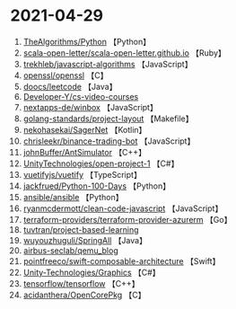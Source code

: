 # 2021-04-29

1. [TheAlgorithms/Python](https://github.com/TheAlgorithms/Python) 【Python】
2. [scala-open-letter/scala-open-letter.github.io](https://github.com/scala-open-letter/scala-open-letter.github.io) 【Ruby】
3. [trekhleb/javascript-algorithms](https://github.com/trekhleb/javascript-algorithms) 【JavaScript】
4. [openssl/openssl](https://github.com/openssl/openssl) 【C】
5. [doocs/leetcode](https://github.com/doocs/leetcode) 【Java】
6. [Developer-Y/cs-video-courses](https://github.com/Developer-Y/cs-video-courses) 
7. [nextapps-de/winbox](https://github.com/nextapps-de/winbox) 【JavaScript】
8. [golang-standards/project-layout](https://github.com/golang-standards/project-layout) 【Makefile】
9. [nekohasekai/SagerNet](https://github.com/nekohasekai/SagerNet) 【Kotlin】
10. [chrisleekr/binance-trading-bot](https://github.com/chrisleekr/binance-trading-bot) 【JavaScript】
11. [johnBuffer/AntSimulator](https://github.com/johnBuffer/AntSimulator) 【C++】
12. [UnityTechnologies/open-project-1](https://github.com/UnityTechnologies/open-project-1) 【C#】
13. [vuetifyjs/vuetify](https://github.com/vuetifyjs/vuetify) 【TypeScript】
14. [jackfrued/Python-100-Days](https://github.com/jackfrued/Python-100-Days) 【Python】
15. [ansible/ansible](https://github.com/ansible/ansible) 【Python】
16. [ryanmcdermott/clean-code-javascript](https://github.com/ryanmcdermott/clean-code-javascript) 【JavaScript】
17. [terraform-providers/terraform-provider-azurerm](https://github.com/terraform-providers/terraform-provider-azurerm) 【Go】
18. [tuvtran/project-based-learning](https://github.com/tuvtran/project-based-learning) 
19. [wuyouzhuguli/SpringAll](https://github.com/wuyouzhuguli/SpringAll) 【Java】
20. [airbus-seclab/qemu_blog](https://github.com/airbus-seclab/qemu_blog) 
21. [pointfreeco/swift-composable-architecture](https://github.com/pointfreeco/swift-composable-architecture) 【Swift】
22. [Unity-Technologies/Graphics](https://github.com/Unity-Technologies/Graphics) 【C#】
23. [tensorflow/tensorflow](https://github.com/tensorflow/tensorflow) 【C++】
24. [acidanthera/OpenCorePkg](https://github.com/acidanthera/OpenCorePkg) 【C】
